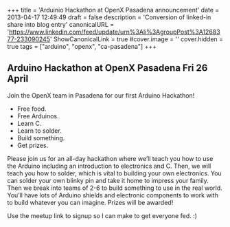 +++
title = 'Arduinio Hackathon at OpenX Pasadena announcement'
date = 2013-04-17 12:49:49
draft = false
description = 'Conversion of linked-in share into blog entry'
canonicalURL = 'https://www.linkedin.com/feed/update/urn%3Ali%3AgroupPost%3A1268377-233090245'
ShowCanonicalLink = true
#cover.image = ''
cover.hidden = true
tags = ["arduino", "openx", "ca-pasadena"]
+++

## Arduino Hackathon at OpenX Pasadena Fri 26 April

Join the OpenX team in Pasadena for our first Arduino Hackathon!

- Free food.
- Free Arduinos.
- Learn C.
- Learn to solder.
- Build something.
- Get prizes.

Please join us for an all-day hackathon where we’ll teach you how to use the
Arduino including an introduction to electronics and C. Then, we will teach you
how to solder, which is vital to building your own electronics. You can solder
your own blinky pin and take it home to impress your family. Then we break into
teams of 2-6 to build something to use in the real world. You’ll have lots of
Arduino shields and electronic components to work with to build whatever you can
imagine. Prizes will be awarded!

Use the meetup link to signup so I can make to get everyone fed.  :)
